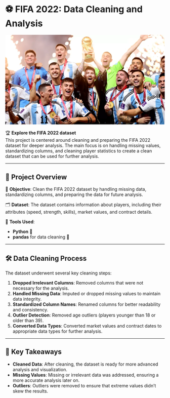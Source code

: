 # ⚽ FIFA 2022: Data Cleaning and Analysis

<img src="FIFA 2022 World Cup.webp" alt="FIFA 2022" />

🏆 **Explore the FIFA 2022 dataset**  
This project is centered around cleaning and preparing the FIFA 2022 dataset for deeper analysis. The main focus is on handling missing values, standardizing columns, and cleaning player statistics to create a clean dataset that can be used for further analysis.

---

## 📂 Project Overview  

🎯 **Objective**: Clean the FIFA 2022 dataset by handling missing data, standardizing columns, and preparing the data for future analysis.  

🗂 **Dataset**: The dataset contains information about players, including their attributes (speed, strength, skills), market values, and contract details.  

🔧 **Tools Used**:  
- **Python** 🐍  
- **pandas** for data cleaning 🧹  

---

## 🛠️ Data Cleaning Process  

The dataset underwent several key cleaning steps:  

1. **Dropped Irrelevant Columns**: Removed columns that were not necessary for the analysis.  
2. **Handled Missing Data**: Imputed or dropped missing values to maintain data integrity.  
3. **Standardized Column Names**: Renamed columns for better readability and consistency.  
4. **Outlier Detection**: Removed age outliers (players younger than 18 or older than 39).  
5. **Converted Data Types**: Converted market values and contract dates to appropriate data types for further analysis.

---

## 🎯 Key Takeaways  

- **Cleaned Data**: After cleaning, the dataset is ready for more advanced analysis and visualization.
- **Missing Values**: Missing or irrelevant data was addressed, ensuring a more accurate analysis later on.
- **Outliers**: Outliers were removed to ensure that extreme values didn’t skew the results.
  
